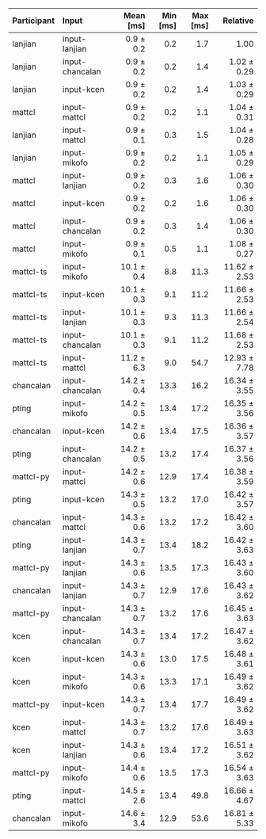 | Participant | Input | Mean [ms] | Min [ms] | Max [ms] | Relative |
|:---|:---|---:|---:|---:|---:|
| lanjian | input-lanjian | 0.9 ± 0.2 | 0.2 | 1.7 | 1.00 |
| lanjian | input-chancalan | 0.9 ± 0.2 | 0.2 | 1.4 | 1.02 ± 0.29 |
| lanjian | input-kcen | 0.9 ± 0.2 | 0.2 | 1.4 | 1.03 ± 0.29 |
| mattcl | input-mattcl | 0.9 ± 0.2 | 0.2 | 1.1 | 1.04 ± 0.31 |
| lanjian | input-mattcl | 0.9 ± 0.1 | 0.3 | 1.5 | 1.04 ± 0.28 |
| lanjian | input-mikofo | 0.9 ± 0.2 | 0.2 | 1.1 | 1.05 ± 0.29 |
| mattcl | input-lanjian | 0.9 ± 0.2 | 0.3 | 1.6 | 1.06 ± 0.30 |
| mattcl | input-kcen | 0.9 ± 0.2 | 0.2 | 1.6 | 1.06 ± 0.30 |
| mattcl | input-chancalan | 0.9 ± 0.2 | 0.3 | 1.4 | 1.06 ± 0.30 |
| mattcl | input-mikofo | 0.9 ± 0.1 | 0.5 | 1.1 | 1.08 ± 0.27 |
| mattcl-ts | input-mikofo | 10.1 ± 0.4 | 8.8 | 11.3 | 11.62 ± 2.53 |
| mattcl-ts | input-kcen | 10.1 ± 0.3 | 9.1 | 11.2 | 11.66 ± 2.53 |
| mattcl-ts | input-lanjian | 10.1 ± 0.3 | 9.3 | 11.3 | 11.66 ± 2.54 |
| mattcl-ts | input-chancalan | 10.1 ± 0.3 | 9.1 | 11.2 | 11.68 ± 2.53 |
| mattcl-ts | input-mattcl | 11.2 ± 6.3 | 9.0 | 54.7 | 12.93 ± 7.78 |
| chancalan | input-chancalan | 14.2 ± 0.4 | 13.3 | 16.2 | 16.34 ± 3.55 |
| pting | input-mikofo | 14.2 ± 0.5 | 13.4 | 17.2 | 16.35 ± 3.56 |
| chancalan | input-kcen | 14.2 ± 0.6 | 13.4 | 17.5 | 16.36 ± 3.57 |
| pting | input-chancalan | 14.2 ± 0.5 | 13.2 | 17.4 | 16.37 ± 3.56 |
| mattcl-py | input-mattcl | 14.2 ± 0.6 | 12.9 | 17.4 | 16.38 ± 3.59 |
| pting | input-kcen | 14.3 ± 0.5 | 13.2 | 17.0 | 16.42 ± 3.57 |
| chancalan | input-mattcl | 14.3 ± 0.6 | 13.2 | 17.2 | 16.42 ± 3.60 |
| pting | input-lanjian | 14.3 ± 0.7 | 13.4 | 18.2 | 16.42 ± 3.63 |
| mattcl-py | input-lanjian | 14.3 ± 0.6 | 13.5 | 17.3 | 16.43 ± 3.60 |
| chancalan | input-lanjian | 14.3 ± 0.7 | 12.9 | 17.6 | 16.43 ± 3.62 |
| mattcl-py | input-chancalan | 14.3 ± 0.7 | 13.2 | 17.6 | 16.45 ± 3.63 |
| kcen | input-chancalan | 14.3 ± 0.7 | 13.4 | 17.2 | 16.47 ± 3.62 |
| kcen | input-kcen | 14.3 ± 0.6 | 13.0 | 17.5 | 16.48 ± 3.61 |
| kcen | input-mikofo | 14.3 ± 0.6 | 13.3 | 17.1 | 16.49 ± 3.62 |
| mattcl-py | input-kcen | 14.3 ± 0.7 | 13.4 | 17.7 | 16.49 ± 3.62 |
| kcen | input-mattcl | 14.3 ± 0.7 | 13.2 | 17.6 | 16.49 ± 3.63 |
| kcen | input-lanjian | 14.3 ± 0.6 | 13.4 | 17.2 | 16.51 ± 3.62 |
| mattcl-py | input-mikofo | 14.4 ± 0.6 | 13.5 | 17.3 | 16.54 ± 3.63 |
| pting | input-mattcl | 14.5 ± 2.6 | 13.4 | 49.8 | 16.66 ± 4.67 |
| chancalan | input-mikofo | 14.6 ± 3.4 | 12.9 | 53.6 | 16.81 ± 5.33 |
